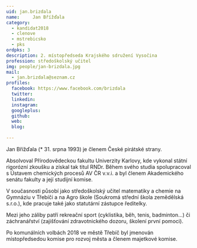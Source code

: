 ```yaml
---
uid: jan.brizdala
name:     Jan Břížďala
category:
  - kandidat2018
  - clenove
  - mstrebicsko
  - pks
ordpks: 3
description: 2. místopředseda Krajského sdružení Vysočina
profession: středoškolský učitel
img: people/jan-brizdala.jpg
mail:
  - jan.brizdala@seznam.cz
profiles:
  facebook: https://www.facebook.com/brizdala
  twitter: 
  linkedin: 
  instagram: 
  googleplus: 
  github: 
  web: 
  blog: 
  
---
```


Jan Břížďala (* 31. srpna 1993) je členem České pirátské strany.

Absolvoval Přírodovědeckou fakultu Univerzity Karlovy, kde vykonal státní rigorózní zkoušku a získal tak titul RNDr. Během svého studia spolupracoval s Ústavem chemických procesů AV ČR v.v.i. a byl členem Akademického senátu fakulty a její studijní komise.

V současnosti působí jako středoškolský učitel matematiky a chemie na Gymnáziu v Třebíči a na Agro škole (Soukromá střední škola zemědělská s.r.o.), kde pracuje také jako statutární zástupce ředitelky.

Mezi jeho záliby patří rekreační sport (cyklistika, běh, tenis, badminton…) či záchranářství (zajišťování zdravotnického dozoru, školení první pomoci). 

Po komunálních volbách 2018 ve městě Třebíč byl jmenován místopředsedou komise pro rozvoj města a členem majetkové komise.
 
